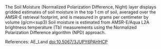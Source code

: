 The Soil Moisture (Normalized Polarization Difference, Night) layer displays gridded estimates of soil moisture in the top 1 cm of soil, averaged over the AMSR-E retrieval footprint, and is measured in grams per centimeter by volume (g/cm<sup3</sup>) Soil moisture is estimated from AMSR-E/Aqua L2A brightness temperature (Tb) measurements using the Normalized Polarization Difference algorithm (NPD) approach.

References: AE_Land [doi:10.5067/3JUPY6PAHHCP](https://doi.org/10.5067/3JUPY6PAHHCP)